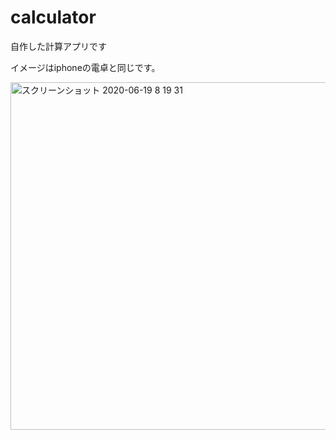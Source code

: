 # calculator

自作した計算アプリです

イメージはiphoneの電卓と同じです。

<img width="556" alt="スクリーンショット 2020-06-19 8 19 31" src="https://user-images.githubusercontent.com/57295201/85081095-fa2c2880-b205-11ea-8970-4801c6a7c268.png">

